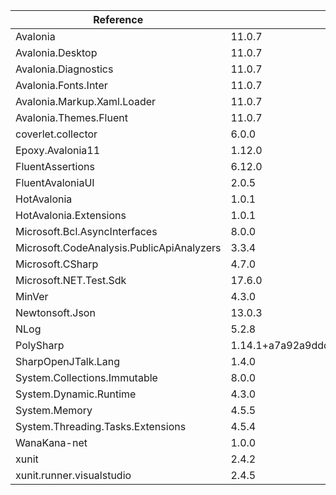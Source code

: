  | Reference                                 | Version                                         | License Type    | License                                                                 | 
 | ----------------------------------------- | ----------------------------------------------- | --------------- | ----------------------------------------------------------------------- | 
 | Avalonia                                  | 11.0.7                                          | MIT             | https://licenses.nuget.org/MIT                                          | 
 | Avalonia.Desktop                          | 11.0.7                                          | MIT             | https://licenses.nuget.org/MIT                                          | 
 | Avalonia.Diagnostics                      | 11.0.7                                          | MIT             | https://licenses.nuget.org/MIT                                          | 
 | Avalonia.Fonts.Inter                      | 11.0.7                                          | MIT             | https://licenses.nuget.org/MIT                                          | 
 | Avalonia.Markup.Xaml.Loader               | 11.0.7                                          | MIT             | https://licenses.nuget.org/MIT                                          | 
 | Avalonia.Themes.Fluent                    | 11.0.7                                          | MIT             | https://licenses.nuget.org/MIT                                          | 
 | coverlet.collector                        | 6.0.0                                           | MIT             | https://licenses.nuget.org/MIT                                          | 
 | Epoxy.Avalonia11                          | 1.12.0                                          | Apache-2.0      | https://licenses.nuget.org/Apache-2.0                                   | 
 | FluentAssertions                          | 6.12.0                                          | Apache-2.0      | https://licenses.nuget.org/Apache-2.0                                   | 
 | FluentAvaloniaUI                          | 2.0.5                                           | MIT             | https://licenses.nuget.org/MIT                                          | 
 | HotAvalonia                               | 1.0.1                                           | LICENSE.md      | https://www.nuget.org/packages/HotAvalonia/1.0.1/License                | 
 | HotAvalonia.Extensions                    | 1.0.1                                           | LICENSE.md      | https://www.nuget.org/packages/HotAvalonia.Extensions/1.0.1/License     | 
 | Microsoft.Bcl.AsyncInterfaces             | 8.0.0                                           | MIT             | https://licenses.nuget.org/MIT                                          | 
 | Microsoft.CodeAnalysis.PublicApiAnalyzers | 3.3.4                                           | MIT             | https://licenses.nuget.org/MIT                                          | 
 | Microsoft.CSharp                          | 4.7.0                                           | MIT             | https://licenses.nuget.org/MIT                                          | 
 | Microsoft.NET.Test.Sdk                    | 17.6.0                                          | LICENSE_NET.txt | https://www.nuget.org/packages/Microsoft.NET.Test.Sdk/17.6.0/License    | 
 | MinVer                                    | 4.3.0                                           | Apache-2.0      | https://licenses.nuget.org/Apache-2.0                                   | 
 | Newtonsoft.Json                           | 13.0.3                                          | MIT             | https://licenses.nuget.org/MIT                                          | 
 | NLog                                      | 5.2.8                                           | BSD-3-Clause    | https://licenses.nuget.org/BSD-3-Clause                                 | 
 | PolySharp                                 | 1.14.1+a7a92a9ddd050275c91c42b711d22cb41c3fbf3d | MIT             | https://licenses.nuget.org/MIT                                          | 
 | SharpOpenJTalk.Lang                       | 1.4.0                                           |                 | https://raw.githubusercontent.com/yamachu/SharpOpenJTalk/master/LICENSE | 
 | System.Collections.Immutable              | 8.0.0                                           | MIT             | https://licenses.nuget.org/MIT                                          | 
 | System.Dynamic.Runtime                    | 4.3.0                                           | MS-EULA         | http://go.microsoft.com/fwlink/?LinkId=329770                           | 
 | System.Memory                             | 4.5.5                                           | MIT             | https://github.com/dotnet/corefx/blob/master/LICENSE.TXT                | 
 | System.Threading.Tasks.Extensions         | 4.5.4                                           | MIT             | https://github.com/dotnet/corefx/blob/master/LICENSE.TXT                | 
 | WanaKana-net                              | 1.0.0                                           | MIT             | https://licenses.nuget.org/MIT                                          | 
 | xunit                                     | 2.4.2                                           | Apache-2.0      | https://licenses.nuget.org/Apache-2.0                                   | 
 | xunit.runner.visualstudio                 | 2.4.5                                           | MIT             | https://licenses.nuget.org/MIT                                          | 
